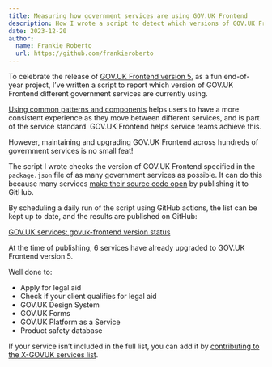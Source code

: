 ```yaml
---
title: Measuring how government services are using GOV.UK Frontend
description: How I wrote a script to detect which versions of GOV.UK Frontend different government services are using
date: 2023-12-20
author:
  name: Frankie Roberto
  url: https://github.com/frankieroberto
---
```


To celebrate the release of [GOV.UK Frontend version 5](https://github.com/alphagov/govuk-frontend/releases/tag/v5.0.0), as a fun end-of-year project, I’ve written a script to report which version of GOV.UK Frontend different government services are currently using.

[Using common patterns and components](https://www.gov.uk/service-manual/service-standard/point-13-use-common-standards-components-patterns) helps users to have a more consistent experience as they move between different services, and is part of the service standard. GOV.UK Frontend helps service teams achieve this.

However, maintaining and upgrading GOV.UK Frontend across hundreds of government services is no small feat!

The script I wrote checks the version of GOV.UK Frontend specified in the `package.json` file of as many government services as possible. It can do this because many services [make their source code open](https://www.gov.uk/service-manual/service-standard/point-12-make-new-source-code-open) by publishing it to GitHub.

By scheduling a daily run of the script using GitHub actions, the list can be kept up to date, and the results are published on GitHub:

[GOV.UK services: govuk-frontend version status](https://github.com/x-govuk/govuk-services-frontend-stats)

At the time of publishing, 6 services have already upgraded to GOV.UK Frontend version 5.

Well done to:

- Apply for legal aid
- Check if your client qualifies for legal aid
- GOV.UK Design System
- GOV.UK Forms
- GOV.UK Platform as a Service
- Product safety database

If your service isn’t included in the full list, you can add it by [contributing to the X-GOVUK services list](https://govuk-digital-services.herokuapp.com/contribute).
